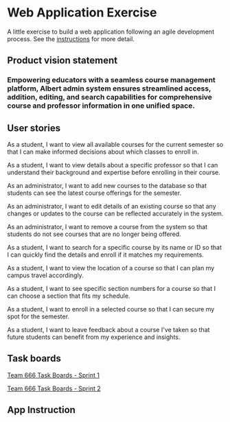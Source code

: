 # Web Application Exercise

A little exercise to build a web application following an agile development process. See the [instructions](instructions.md) for more detail.

## Product vision statement


### Empowering educators with a seamless course management platform, Albert admin system ensures streamlined access, addition, editing, and search capabilities for comprehensive course and professor information in one unified space.


## User stories


As a student, I want to view all available courses for the current semester so that I can make informed decisions about which classes to enroll in.

As a student, I want to view details about a specific professor so that I can understand their background and expertise before enrolling in their course.

As an administrator, I want to add new courses to the database so that students can see the latest course offerings for the semester.

As an administrator, I want to edit details of an existing course so that any changes or updates to the course can be reflected accurately in the system.

As an administrator, I want to remove a course from the system so that students do not see courses that are no longer being offered.

As a student, I want to search for a specific course by its name or ID so that I can quickly find the details and enroll if it matches my requirements.

As a student, I want to view the location of a course so that I can plan my campus travel accordingly.

As a student, I want to see specific section numbers for a course so that I can choose a section that fits my schedule.

As a student, I want to enroll in a selected course so that I can secure my spot for the semester.

As a student, I want to leave feedback about a course I've taken so that future students can benefit from my experience and insights.

## Task boards

[Team 666 Task Boards - Sprint 1](https://github.com/orgs/software-students-fall2023/projects/36/views/1)

[Team 666 Task Boards - Sprint 2](https://github.com/orgs/software-students-fall2023/projects/52)

## App Instruction
